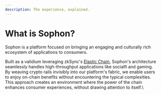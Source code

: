 ```yaml
---
description: The experience, explained.
---
```


# What is Sophon?

Sophon is a platform focused on bringing an engaging and culturally rich ecosystem of applications to consumers. &#x20;

Built as a validium leveraging zkSync's [Elastic Chain](https://zksync.mirror.xyz/BqdsMuLluf6AlWBgWOKoa587eQcFZq20zTf7dYblxsU), Sophon's architecture seamlessly handles high-throughput applications like socialfi and gaming. By weaving crypto rails invisibly into our platform's fabric, we enable users to enjoy on-chain benefits without encountering the typical complexities. This approach creates an environment where the power of the chain enhances consumer experiences, without drawing attention to itself.\
